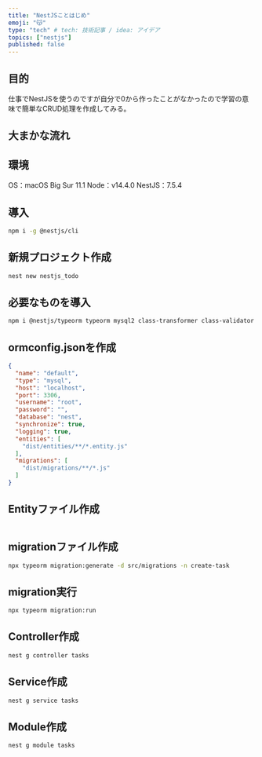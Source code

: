 ```yaml
---
title: "NestJSことはじめ"
emoji: "😽"
type: "tech" # tech: 技術記事 / idea: アイデア
topics: ["nestjs"]
published: false
---
```


## 目的
仕事でNestJSを使うのですが自分で0から作ったことがなかったので学習の意味で簡単なCRUD処理を作成してみる。

## 大まかな流れ

## 環境
OS：macOS Big Sur 11.1
Node：v14.4.0
NestJS：7.5.4

## 導入
```bash
npm i -g @nestjs/cli
```

## 新規プロジェクト作成
```bash
nest new nestjs_todo
```

## 必要なものを導入
```bash
npm i @nestjs/typeorm typeorm mysql2 class-transformer class-validator
```

## ormconfig.jsonを作成

```json:ormconfig.json
{
  "name": "default",
  "type": "mysql",
  "host": "localhost",
  "port": 3306,
  "username": "root",
  "password": "",
  "database": "nest",
  "synchronize": true,
  "logging": true,
  "entities": [
    "dist/entities/**/*.entity.js"
  ],
  "migrations": [
    "dist/migrations/**/*.js"
  ]
}
```

## Entityファイル作成
```
```

## migrationファイル作成
```bash
npx typeorm migration:generate -d src/migrations -n create-task
```

## migration実行
```bash
npx typeorm migration:run
```

## Controller作成
```bash
nest g controller tasks
```

## Service作成
```bash
nest g service tasks
```

## Module作成
```bash
nest g module tasks
```
